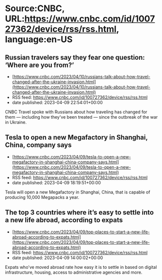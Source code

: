 # Source:CNBC, URL:https://www.cnbc.com/id/100727362/device/rss/rss.html, language:en-US

## Russian travelers say they fear one question: ‘Where are you from?’
 - [https://www.cnbc.com/2023/04/10/russians-talk-about-how-travel-changed-after-the-ukraine-invasion.html](https://www.cnbc.com/2023/04/10/russians-talk-about-how-travel-changed-after-the-ukraine-invasion.html)
 - RSS feed: https://www.cnbc.com/id/100727362/device/rss/rss.html
 - date published: 2023-04-09 22:54:01+00:00

CNBC Travel spoke with Russians about how traveling has changed for them — including how they've been treated — since the outbreak of the war in Ukraine.

## Tesla to open a new Megafactory in Shanghai, China, company says
 - [https://www.cnbc.com/2023/04/09/tesla-to-open-a-new-megafactory-in-shanghai-china-company-says.html](https://www.cnbc.com/2023/04/09/tesla-to-open-a-new-megafactory-in-shanghai-china-company-says.html)
 - RSS feed: https://www.cnbc.com/id/100727362/device/rss/rss.html
 - date published: 2023-04-09 18:19:51+00:00

Tesla will open a new Megafactory in Shanghai, China, that is capable of producing 10,000 Megapacks a year.

## The top 3 countries where it’s easy to settle into a new life abroad, according to expats
 - [https://www.cnbc.com/2023/04/09/top-places-to-start-a-new-life-abroad-according-to-expats.html](https://www.cnbc.com/2023/04/09/top-places-to-start-a-new-life-abroad-according-to-expats.html)
 - RSS feed: https://www.cnbc.com/id/100727362/device/rss/rss.html
 - date published: 2023-04-09 14:00:02+00:00

Expats who've moved abroad rate how easy it is to settle in based on digital infrastructure, housing, access to administrative agencies and more.

